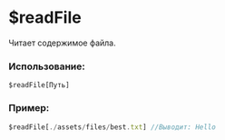 # $readFile
Читает содержимое файла.

### Использование:
```
$readFile[Путь]
```

### Пример:
```js
$readFile[./assets/files/best.txt] //Выводит: Hello
```
